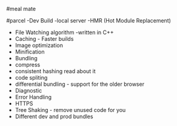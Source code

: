 #meal mate

#parcel
-Dev Build
-local server
-HMR (Hot Module Replacement)

- File Watching algorithm -written in C++
- Caching - Faster builds
- Image optimization
- Minification
- Bundling
- compress
- consistent hashing read about it
- code spliting
- differential bundling - support for the older browser
- Diagnostic
- Error Handling
- HTTPS
- Tree Shaking - remove unused code for you
- Different dev and prod bundles
